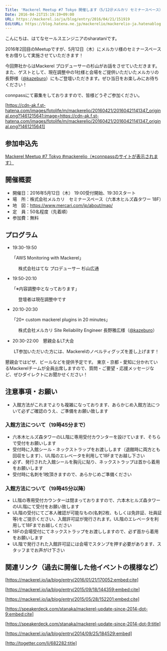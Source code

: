 ```yaml
---
Title: 'Mackerel Meetup #7 Tokyo 開催します（5/12＠メルカリ セミナースペース）'
Date: 2016-04-21T15:19:19+09:00
URL: https://mackerel.io/ja/blog/entry/2016/04/21/151919
EditURL: https://blog.hatena.ne.jp/mackerelio/mackerelio-ja.hatenablog.mackerel.io/atom/entry/6653812171392284815
---
```


こんにちは、はてなセールスエンジニアのsharataniです。

2016年2回目のMeetupですが、5月12日（木）にメルカリ様のセミナースペースをお借りして実施させていただきます！

今回弊社からはMackerel プロデューサーの杉山がお話をさせていただきます。また、ゲストとして、現在調整中の1社様と会場をご提供いただいたメルカリの長野様（[@kazeburo](https://twitter.com/kazeburo)）にもご登壇いただきます。ぜひ当日をお楽しみにお待ちください！


connpassにて募集をしておりますので、皆様どうぞご参加ください。



[https://cdn-ak.f.st-hatena.com/images/fotolife/m/mackerelio/20160421/20160421141347_original.png?1461215641:image=https://cdn-ak.f.st-hatena.com/images/fotolife/m/mackerelio/20160421/20160421141347_original.png?1461215641]



## 参加申込先
[Mackerel Meetup #7 Tokyo #mackerelio（※connpassのサイトが表示されます）](http://mackerelio.connpass.com/event/30287/)

## 開催概要
- 開催日：2016年5月12日（木） 19:00受付開始、19:30スタート
- 場　所：株式会社メルカリ　セミナースペース（六本木ヒルズ森タワー 18F）
- 地　図：https://www.mercari.com/jp/about/map/
- 定　員：50名程度（先着順）
- 参加費：無料

## プログラム
- 19:30-19:50

　　「AWS Monitoring with Mackerel」

　　　株式会社はてな プロデューサー 杉山広通

- 19:50-20:10

　　「※内容調整中となっております」

　　　登壇者は現在調整中です

- 20:10-20:30 

　　「20+ custom mackerel plugins in 20 minutes」

　　　株式会社メルカリ Site Reliability Engineer 長野雅広様（[@kazeburo](https://twitter.com/kazeburo)）

- 20:30-22:00　懇親会＆LT大会

　　LT参加いただいた方には、Mackerelのノベルティグッズを差し上げます！


懇親会ではピザ、ビールなどを提供予定です。 東京・京都・愛知に分かれているMackerelチームが全員出席しますので、質問・ご要望・応援メッセージなど、ぜひダイレクトにお聞かせください！

## 注意事項・お願い
- 入館方法がこれまでよりも複雑になっております、あらかじめ入館方法について必ずご確認のうえ、ご準備をお願い致します

### 入館方法について（19時45分まで）
- 六本木ヒルズ森タワーのLL階に専用受付カウンターを設けています、そちらで受付をお願いします
- 受付時に入館シール・ネックストラップをお渡しします（退館時に両方とも回収をします）、UL階のエレベータを利用して18Fまでお越し下さい
- 必ず、発行された入館シールを胸元に貼り、ネックストラップは首から着用をお願いします
- 受付時に名刺を1枚頂きますので、あらかじめご準備ください

### 入館方法について（19時45分以降）
- LL階の専用受付カウンターは閉まっておりますので、六本木ヒルズ森タワーのUL階にて受付をお願い致します
- UL階の受付にてご本人確認が可能なもの(名刺2枚、もしくは免許証、社員証等)をご提示ください、入館許可証が発行されます。UL階のエレベータを利用して18Fまでお越しください
- 18Fの会場受付にてネックストラップをお渡ししますので、必ず首から着用をお願いします
- UL階で発行された入館許可証には会場でスタンプを押す必要があります、スタッフまでお声がけ下さい


## 関連リンク（過去に開催した他イベントの模様など）
[https://mackerel.io/ja/blog/entry/2016/01/21/170052:embed:cite]

[https://mackerel.io/ja/blog/entry/2015/09/18/144359:embed:cite]

[https://mackerel.io/ja/blog/entry/2015/05/28/152201:embed:cite]

[https://speakerdeck.com/stanaka/mackerel-update-since-2014-dot-9:embed:cite]

[https://speakerdeck.com/stanaka/mackerel-update-since-2014-dot-9:title]

[https://mackerel.io/ja/blog/entry/2014/09/25/184529:embed]

[http://togetter.com/li/682282:title]
